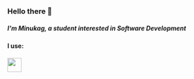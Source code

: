 ### Hello there 👋

##### I'm Minukag, a student interested in Software Development

#### I use:
<img width ='32px' src ='https://raw.githubusercontent.com/rahulbanerjee26/githubAboutMeGenerator/main/icons/python.svg'>

<!--
**minukag/minukag** is a ✨ _special_ ✨ repository because its `README.md` (this file) appears on your GitHub profile.

Here are some ideas to get you started:

- 🔭 I’m currently working on ...
- 🌱 I’m currently learning ...
- 👯 I’m looking to collaborate on ...
- 🤔 I’m looking for help with ...
- 💬 Ask me about ...
- 📫 How to reach me: ...
- 😄 Pronouns: ...
- ⚡ Fun fact: ...
-->
